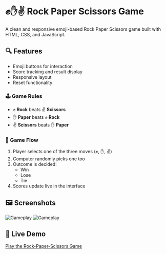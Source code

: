 # ✊✋✌️ Rock Paper Scissors Game

A clean and responsive emoji-based Rock Paper Scissors game built with HTML, CSS, and JavaScript.

## 🔍 Features
- Emoji buttons for interaction
- Score tracking and result display
- Responsive layout
- Reset functionality

### 🕹️ Game Rules

- ✊ **Rock** beats ✌️ **Scissors**
- ✋ **Paper** beats ✊ **Rock**
- ✌️ **Scissors** beats ✋ **Paper**

### 🔁 Game Flow
1. Player selects one of the three moves (✊, ✋, ✌️)
2. Computer randomly picks one too
3. Outcome is decided:
   - Win
   - Lose
   - Tie
4. Scores update live in the interface

## 🖼️ Screenshots
![Gameplay](Images/rps1.png)
![Gameplay](Images/rps2.png)

## 🔗 Live Demo
[Play the Rock-Paper-Scissors Game](https://balubalaji04.github.io/Mini-Game-Project/)


